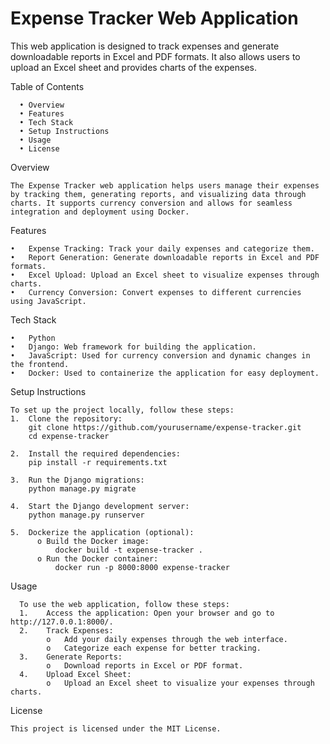 # Expense Tracker Web Application

This web application is designed to track expenses and generate downloadable reports in Excel and PDF formats. It also allows users to upload an Excel sheet and provides charts of the expenses.
  
  Table of Contents
  
      •	Overview
      •	Features
      •	Tech Stack
      •	Setup Instructions
      •	Usage
      •	License
      
  Overview

    The Expense Tracker web application helps users manage their expenses by tracking them, generating reports, and visualizing data through charts. It supports currency conversion and allows for seamless integration and deployment using Docker.
  Features

    •	Expense Tracking: Track your daily expenses and categorize them.
    •	Report Generation: Generate downloadable reports in Excel and PDF formats.
    •	Excel Upload: Upload an Excel sheet to visualize expenses through charts.
    •	Currency Conversion: Convert expenses to different currencies using JavaScript.
    
  Tech Stack

    •	Python
    •	Django: Web framework for building the application.
    •	JavaScript: Used for currency conversion and dynamic changes in the frontend.
    •	Docker: Used to containerize the application for easy deployment.
    
  Setup Instructions

    To set up the project locally, follow these steps:
    1.	Clone the repository:
        git clone https://github.com/yourusername/expense-tracker.git
        cd expense-tracker
        
    2.	Install the required dependencies:
        pip install -r requirements.txt
        
    3.	Run the Django migrations:
        python manage.py migrate
        
    4.	Start the Django development server:
        python manage.py runserver
        
    5.	Dockerize the application (optional):
          o	Build the Docker image:
              docker build -t expense-tracker .
          o	Run the Docker container:
              docker run -p 8000:8000 expense-tracker
              
  Usage
  
      To use the web application, follow these steps:
      1.	Access the application: Open your browser and go to http://127.0.0.1:8000/.
      2.	Track Expenses:
            o	Add your daily expenses through the web interface.
            o	Categorize each expense for better tracking.
      3.	Generate Reports:
            o	Download reports in Excel or PDF format.
      4.	Upload Excel Sheet:
            o	Upload an Excel sheet to visualize your expenses through charts.
  License
  
    This project is licensed under the MIT License.

